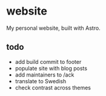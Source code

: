 # website

My personal website, built with Astro.

## todo

- add build commit to footer
- populate site with blog posts
- add maintainers to /ack
- translate to Swedish
- check contrast across themes
